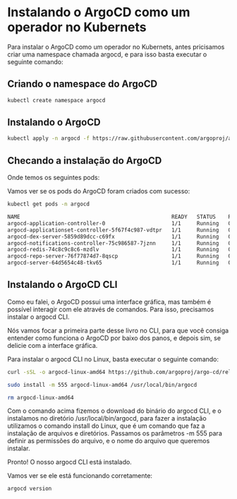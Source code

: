 # Instalando o ArgoCD como um operador no Kubernets

Para instalar o ArgoCD como um operador no Kubernets, antes pricisamos criar uma namespace chamada argocd, e para isso basta executar o seguinte comando:

## Criando o namespace do ArgoCD
```bash
kubectl create namespace argocd
```


## Instalando o ArgoCD

```bash
kubectl apply -n argocd -f https://raw.githubusercontent.com/argoproj/argo-cd/stable/manifests/install.yaml
```



## Checando a instalação do ArgoCD

Onde temos os seguintes pods:

Vamos ver se os pods do ArgoCD foram criados com sucesso:
```bash
kubectl get pods -n argocd
```


```bash
NAME                                                READY   STATUS    RESTARTS   AGE
argocd-application-controller-0                     1/1     Running   0          115s
argocd-applicationset-controller-5f67f4c987-vdtpr   1/1     Running   0          117s
argocd-dex-server-5859d89dcc-c69fx                  1/1     Running   0          117s
argocd-notifications-controller-75c986587-7jznn     1/1     Running   0          116s
argocd-redis-74c8c9c8c6-mzdlv                       1/1     Running   0          116s
argocd-repo-server-76f77874d7-8qscp                 1/1     Running   0          116s
argocd-server-64d5654c48-tkv65                      1/1     Running   0          116s
```


## Instalando o ArgoCD CLI
Como eu falei, o ArgoCD possui uma interface gráfica, mas também é possível interagir com ele através de comandos. Para isso, precisamos instalar o argocd CLI.

Nós vamos focar a primeira parte desse livro no CLI, para que você consiga entender como funciona o ArgoCD por baixo dos panos, e depois sim, se delicie com a interface gráfica.

Para instalar o argocd CLI no Linux, basta executar o seguinte comando:
```bash
curl -sSL -o argocd-linux-amd64 https://github.com/argoproj/argo-cd/releases/latest/download/argocd-linux-amd64

sudo install -m 555 argocd-linux-amd64 /usr/local/bin/argocd

rm argocd-linux-amd64
```



Com o comando acima fizemos o download do binário do argocd CLI, e o instalamos no diretório /usr/local/bin/argocd, para fazer a instalação utilizamos o comando install do Linux, que é um comando que faz a instalação de arquivos e diretórios. Passamos os parâmetros -m 555 para definir as permissões do arquivo, e o nome do arquivo que queremos instalar.

Pronto! O nosso argocd CLI está instalado.

Vamos ver se ele está funcionando corretamente:
```bash
argocd version
```